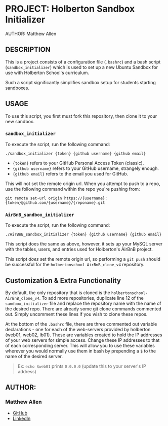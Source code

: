 # PROJECT: Holberton Sandbox Initializer

AUTHOR: Matthew Allen

## DESCRIPTION

This is a project consists of a configuration file (`.bashrc`) and a bash script (`sandbox_initializer`) which is used to set up a new Ubuntu Sandbox for use with Holberton School's curriculum.

Such a script significantly simplifies sandbox setup for students starting sandboxes.

## USAGE

To use this script, you first must fork this repository, then clone it to your new sandbox.

### `sandbox_initializer`
To execute the script, run the following command:

```
./sandbox_initializer {token} {github username} {github email}
```

* `{token}` refers to your GitHub Personal Access Token (classic).
* `{github username}` refers to your GitHub username, strangely enough.
* `{github email}` refers to the email you used for GitHub.

This will not set the remote origin url.  When you attempt to push to a repo, use the following command within the repo you're pushing from:

```
git remote set-url origin https://{username}:{token}@github.com/{username}/{reponame}.git
```

### `AirBnB_sandbox_initializer`
To execute the script, run the following command:

```
./AirBnB_sandbox_initializer {token} {github username} {github email}
```

This script does the same as above, however, it sets up your MySQL server with the tables, users, and entries used for Holberton's AirBnB project.

This script _does_ set the remote origin url, so performing a `git push` should be successful for the `holbertonschool-AirBnB_clone_v4` repository.


## Customization & Extra Functionality

By default, the only repository that is cloned is the `holbertonschool-AirBnB_clone_v4`.
To add more repositories, duplicate line 12 of the `sandbox_initializer` file and replace the repository name with the name of the desired repo.
There are already some git clone commands commented out.  Simply uncomment these lines if you wish to clone these repos.

At the bottom of the `.bashrc` file, there are three commented out variable declarations - one for each of the web-servers provided by holberton (web01, web02, lb01).  These are variables created to hold the IP addresses of your web servers for simple access.  Change these IP addresses to that of each corresponding server.  This will allow you to use these variables wherever you would normally use them in bash by prepending a `$` to the name of the desired server.

>Ex: `echo $web01` prints `0.0.0.0` (update this to your server's IP address)

## AUTHOR:

### Matthew Allen 

* [GitHub](https://github.com/mdallen5393)
* [LinkedIn](https://www.linkedin.com/in/itsmatthewallen/)
